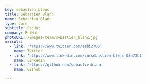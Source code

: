 ```yaml
---
key: sebastien_blanc
title: Sébastien Blanc
name: Sébastien Blanc
type: core
subtitle: RedHat
company: RedHat
photoURL: /images/team/sebastien_blanc.jpg
socials:
  - link: 'https://www.twitter.com/sebi2706'
    name: Twitter
  - link: 'https://www.linkedin.com/in/sébastien-blanc-08a73b1'
    name: LinkedIn
  - link: 'https://github.com/sebastienblanc'
    name: Github

---
```


